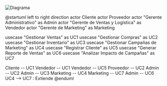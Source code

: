 ![Diagrama](//www.plantuml.com/plantuml/png/RPBFIiD04CRl-nHBxpre_nGyI4iG4HIaeFSX6UDWiXjcfq5z9my-Gr_CJBec8Uobx7ppcs-dtsOV15XETMKgV1ChtZALxs8BOio5l3EGYsURLOHEC5RFx5l4mdEi5_V8shQ7eYP7GHY4Mh-m42xId2lGldQ7hlrb7trv_Wb2EIYlUf6mrf4du0yKSgM2OsNCAM0E0HKEkZHmjE_1b-mgHMI-RdX0hbF8WslLXib7QfKqWhg1yo-4-OuwiHudZbZsqGnfHcGpDNMem14RpzES8heTqOE3YhvroRhHg9IDcmpupfXubLqk-np-qqtN6pEyh0gQIlzyYM9bXdzw4TPpOJV5jwOZkkEjDkoDlViKqglDlllLp-yF)

@startuml
left to right direction
actor Cliente
actor Proveedor
actor "Gerente Administrativo" as Admin
actor "Gerente de Ventas y Logística" as Vendedor
actor "Gerente de Marketing" as Marketing

usecase "Gestionar Ventas" as UC1
usecase "Gestionar Compras" as UC2
usecase "Gestionar Inventario" as UC3
usecase "Gestionar Campañas de Marketing" as UC4
usecase "Registrar Cliente" as UC5
usecase "Generar Reporte de Ventas" as UC6
usecase "Analizar Impacto de Campañas" as UC7

Cliente -- UC1
Vendedor -- UC1
Vendedor -- UC5
Proveedor -- UC2
Admin -- UC2
Admin -- UC3
Marketing -- UC4
Marketing -- UC7
Admin -- UC6
UC4 --> UC7 : Extiende
@enduml
